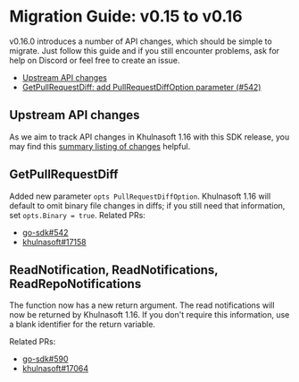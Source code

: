 # Migration Guide: v0.15 to v0.16

v0.16.0 introduces a number of API changes, which should be simple to migrate.
Just follow this guide and if you still encounter problems, ask for help on Discord or feel free to create an issue.

<!-- toc -->

-   [Upstream API changes](#upstream-api-changes)
-   [GetPullRequestDiff: add PullRequestDiffOption parameter (#542)](#getpullrequestdiff)

<!-- tocstop -->

## Upstream API changes

As we aim to track API changes in Khulnasoft 1.16 with this SDK release, you may find this [summary listing of changes](https://khulnasoft.com/khulnasoft/go-sdk/issues/558) helpful.

## GetPullRequestDiff
 Added new parameter `opts PullRequestDiffOption`. Khulnasoft 1.16 will default to omit binary file changes in diffs; if you still need that information, set `opts.Binary = true`.
 Related PRs:
 - [go-sdk#542](https://khulnasoft.com/khulnasoft/go-sdk/pulls/542)
 - [khulnasoft#17158](https://github.com/go-khulnasoft/khulnasoft/pull/17158)

## ReadNotification, ReadNotifications, ReadRepoNotifications
The function now has a new return argument. The read notifications will now be returned by Khulnasoft 1.16. If you don't require this information, use a blank identifier for the return variable. 

Related PRs:
 - [go-sdk#590](https://khulnasoft.com/khulnasoft/go-sdk/pulls/590)
 - [khulnasoft#17064](https://github.com/go-khulnasoft/khulnasoft/pull/17064)
